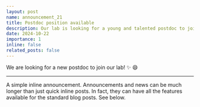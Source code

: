 ```yaml
---
layout: post
name: announcement_21
title: Postdoc position available
description: Our lab is looking for a young and talented postdoc to join our team.
date: 2024-10-22
importance: 1 
inline: false
related_posts: false
---
```


We are looking for a new postdoc to join our lab! :sparkles: :smile:

---

A simple inline announcement. Announcements and news can be much longer than just quick inline posts. In fact, they can have all the features available for the standard blog posts. See below.

